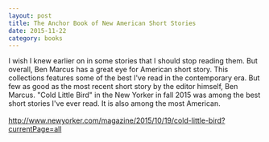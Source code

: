 ```yaml
---
layout: post
title: The Anchor Book of New American Short Stories 
date: 2015-11-22
category: books
---
```

I wish I knew earlier on in some stories that I should stop reading them. But overall, Ben Marcus has a great eye for American short story. This collections features some of the best I've read in the contemporary era. But few as good as the most recent short story by the editor himself, Ben Marcus. "Cold Little Bird" in the New Yorker in fall 2015 was among the best short stories I've ever read. It is also among the most American.<br/><br/>http://www.newyorker.com/magazine/2015/10/19/cold-little-bird?currentPage=all
